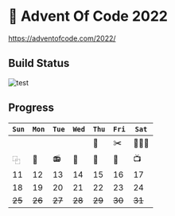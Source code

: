 # 🎄 Advent Of Code 2022

https://adventofcode.com/2022/

## Build Status

![test](https://github.com/maratynsky/adventofcode/actions/workflows/year2022.yml/badge.svg)

## Progress

| `Sun`  | `Mon`  | `Tue`  | `Wed`  | `Thu`  | `Fri`  | `Sat`    |
|--------|--------|--------|--------|--------|--------|----------|
|        |        |        |        | 🍖     | ✂️     | 👨‍👦‍👦 |
| ⿻      | 🚢     | 📻     | 📂     | 🌳     | 📿     | 📺       |
| 11     | 12     | 13     | 14     | 15     | 16     | 17       |
| 18     | 19     | 20     | 21     | 22     | 23     | 24       |
| ~~25~~ | ~~26~~ | ~~27~~ | ~~28~~ | ~~29~~ | ~~30~~ | ~~31~~   |
